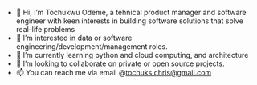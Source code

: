 - 👋 Hi, I’m Tochukwu Odeme, a tehnical product manager and software engineer with keen interests in building software solutions that solve real-life problems
- 👀 I’m interested in data or software engineering/development/management roles. 
- 🌱 I’m currently learning python and cloud computing, and architecture  
- 💞️ I’m looking to collaborate on private or open source projects.
- 📫 You can reach me via email @tochuks.chris@gmail.com

<!---
Teek-tech/Teek-tech is a ✨ special ✨ repository because its `README.md` (this file) appears on your GitHub profile.
You can click the Preview link to take a look at your changes.
--->
